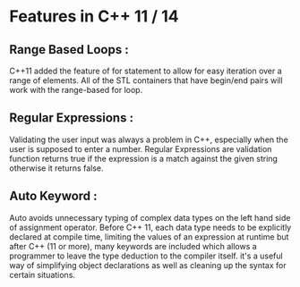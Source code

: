 # Features in C++ 11 / 14

## Range Based Loops :

C++11 added the feature of for statement to allow for easy iteration over a range of elements. All of the STL containers that have begin/end pairs will work with the range-based for loop.

## Regular Expressions :

Validating the user input was always a problem in C++, especially when the user is supposed to enter a number. Regular Expressions are validation function returns true if the expression is a match against the given string otherwise it returns false.

## Auto Keyword :

Auto avoids unnecessary typing of complex data types on the left hand side of assignment operator. Before C++ 11, each data type needs to be explicitly declared at compile time, limiting the values of an expression at runtime but after C++ (11 or more), many keywords are included which allows a programmer to leave the type deduction to the compiler itself. it's a useful way of simplifying object declarations as well as cleaning up the syntax for certain situations.
